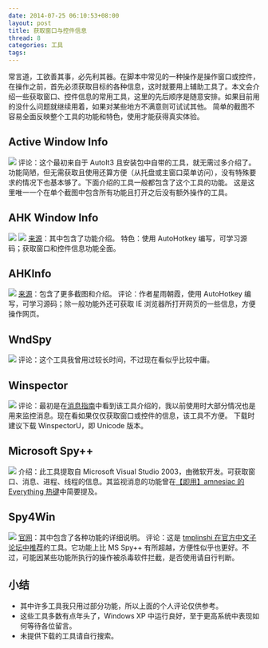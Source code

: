 ```yaml
---
date: 2014-07-25 06:10:53+08:00
layout: post
title: 获取窗口与控件信息
thread: 8
categories: 工具
tags:
---
```

常言道，工欲善其事，必先利其器。在脚本中常见的一种操作是操作窗口或控件，在操作之前，首先必须获取目标的各种信息，这时就要用上辅助工具了。本文会介绍一些获取窗口、控件信息的常用工具，这里的先后顺序是随意安排。如果目前用的没什么问题就继续用着，如果对某些地方不满意则可试试其他。
简单的截图不容易全面反映整个工具的功能和特色，使用才能获得真实体验。

## Active Window Info
![](http://ww3.sinaimg.cn/mw690/6ef7171bgw1ehpdusqge9j208g0ckweh.jpg)
评论：这个最初来自于 AutoIt3 且安装包中自带的工具，就无需过多介绍了。功能简陋，但无需获取且使用还算方便（从托盘或主窗口菜单访问），没有特殊要求的情况下也基本够了。下面介绍的工具一般都包含了这个工具的功能。
这是这里唯一一个在单个截图中包含所有功能且打开之后没有额外操作的工具。

## AHK Window Info
![](http://ww3.sinaimg.cn/mw690/6ef7171bgw1ehpdut25cgj20870cwmx3.jpg)
![](http://ww1.sinaimg.cn/mw690/6ef7171bgw1ehpduu4izmj20ip0dwq3f.jpg)
[来源](www.autohotkey.com/forum/topic8976.html)：其中包含了功能介绍。
特色：使用 AutoHotkey 编写，可学习源码；获取窗口和控件信息功能全面。

## AHKInfo
![](http://ww1.sinaimg.cn/mw690/6ef7171bgw1ehpduv4kfgj207x0cuq2w.jpg)
[来源](http://ahk8.com/thread-4010.html)：包含了更多截图和介绍。
评论：作者星雨朝霞，使用 AutoHotkey 编写，可学习源码；除一般功能外还可获取 IE 浏览器所打开网页的一些信息，方便操作网页。

## WndSpy
![](http://ww1.sinaimg.cn/mw690/6ef7171bgw1ehpdurx9gmj20b208idfs.jpg)
评论：这个工具我曾用过较长时间，不过现在看似乎比较中庸。

## Winspector
![](http://ww2.sinaimg.cn/mw690/6ef7171bgw1ehpduyk7fqj20l70d6wev.jpg)
评论：最初是在[消息指南](http://ahkcn.sourceforge.net/docs/misc/SendMessage.htm)中看到该工具介绍的，我以前使用时大部分情况也是用来监控消息。现在看如果仅仅获取窗口或控件的信息，该工具不方便。
下载时建议下载 WinspectorU，即 Unicode 版本。

## Microsoft Spy++
![](http://ww1.sinaimg.cn/mw690/6ef7171bgw1ehpduwb243j20kn0clt93.jpg)
介绍：此工具提取自 Microsoft Visual Studio 2003，由微软开发。可获取窗口、消息、进程、线程的信息。其监视消息的功能曾在[【即用】amnesiac 的 Everything 热键](http://zhuanlan.zhihu.com/autohotkey/19755148)中简要提及。

## Spy4Win
![](http://ww2.sinaimg.cn/mw690/6ef7171bgw1ehpduxdbidg20d10a6759.gif)
[官网](http://www.ccrun.com/spy4win/)：其中包含了各种功能的详细说明。
 评论：这是 [tmplinshi 在官方中文子论坛中推荐](http://ahkscript.org/boards/viewtopic.php?f=30&t=1497)的工具。它功能上比 MS Spy++ 有所超越，方便性似乎也更好。不过，可能因某些功能所执行的操作被杀毒软件拦截，是否使用请自行判断。

## 小结
* 其中许多工具我只用过部分功能，所以上面的个人评论仅供参考。
* 这些工具多数有点年头了，Windows XP 中运行良好，至于更高系统中表现如何等待各位留言。
* 未提供下载的工具请自行搜索。
